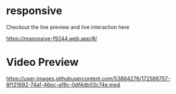 # responsive

Checkout the live preview and live interaction here

https://responsive-f9244.web.app/#/


# Video Preview 
https://user-images.githubusercontent.com/53884276/172586757-8f121692-74af-46ec-af8c-0df4db03c74e.mp4

